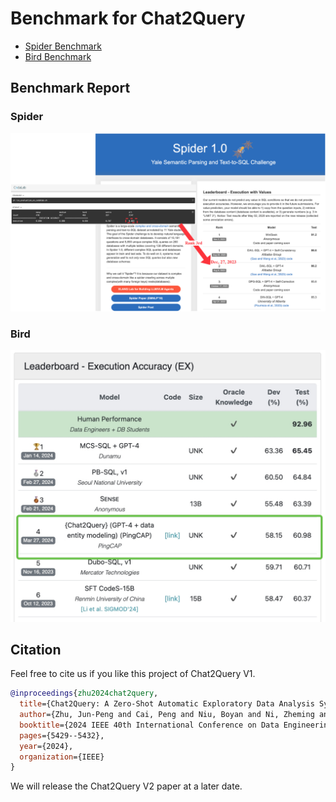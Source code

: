 # Benchmark for Chat2Query

- [Spider Benchmark](./benchmark_spider/README.md)
- [Bird Benchmark](./benchmark_bird/README.md)

## Benchmark Report

### Spider

![Spider](./figures/spider.png)

### Bird

![Bird](./figures/bird.jpg)

## Citation

Feel free to cite us if you like this project of Chat2Query V1.

```bibtex
@inproceedings{zhu2024chat2query,
  title={Chat2Query: A Zero-Shot Automatic Exploratory Data Analysis System with Large Language Models},
  author={Zhu, Jun-Peng and Cai, Peng and Niu, Boyan and Ni, Zheming and Xu, Kai and Huang, Jiajun and Wan, Jianwei and Ma, Shengbo and Wang, Bing and Zhang, Donghui and others},
  booktitle={2024 IEEE 40th International Conference on Data Engineering (ICDE)},
  pages={5429--5432},
  year={2024},
  organization={IEEE}
}
```

We will release the Chat2Query V2 paper at a later date.